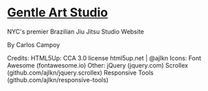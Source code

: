 # <a href="https://gentleartstudio.com">Gentle Art Studio</a>
NYC's premier Brazilian Jiu Jitsu Studio Website

By Carlos Campoy

Credits:
	HTML5Up:
		CCA 3.0 license
		html5up.net | @ajlkn
	Icons:
		Font Awesome (fontawesome.io)
	Other:
		jQuery (jquery.com)
		Scrollex (github.com/ajlkn/jquery.scrollex)
		Responsive Tools (github.com/ajlkn/responsive-tools)
